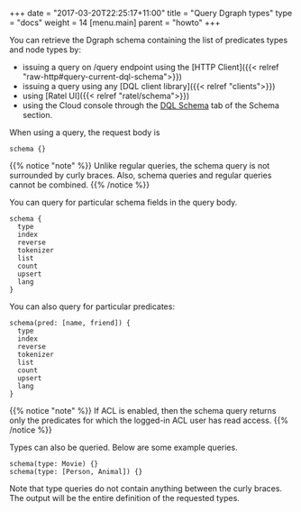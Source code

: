 +++
date = "2017-03-20T22:25:17+11:00"
title = "Query Dgraph types"
type = "docs"
weight = 14
[menu.main]
    parent = "howto"
+++


You can retrieve the Dgraph schema containing the list of predicates types and node types by:
- issuing a query on /query endpoint using the [HTTP Client]({{< relref "raw-http#query-current-dql-schema">}})
- issuing a query using any [DQL client library]({{< relref "clients">}})
- using [Ratel UI]({{< relref "ratel/schema">}})
- using the Cloud console through the [DQL Schema](https://cloud.dgraph.io/_/schema?tab=dqlschema) tab of the Schema section.


When using a query, the request body is 
```
schema {}
```

{{% notice "note" %}} Unlike regular queries, the schema query is not surrounded
by curly braces. Also, schema queries and regular queries cannot be combined.
{{% /notice %}}

You can query for particular schema fields in the query body.

```
schema {
  type
  index
  reverse
  tokenizer
  list
  count
  upsert
  lang
}
```

You can also query for particular predicates:

```
schema(pred: [name, friend]) {
  type
  index
  reverse
  tokenizer
  list
  count
  upsert
  lang
}
```

{{% notice "note" %}} If ACL is enabled, then the schema query returns only the
predicates for which the logged-in ACL user has read access. {{% /notice %}}

Types can also be queried. Below are some example queries.

```
schema(type: Movie) {}
schema(type: [Person, Animal]) {}
```

Note that type queries do not contain anything between the curly braces. The
output will be the entire definition of the requested types.
